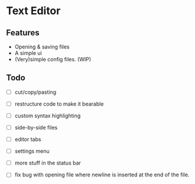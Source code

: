 # Text Editor

## Features

 * Opening & saving files
 * A simple ui
 * (Very)simple config files. (WIP)

## Todo
 * [ ] cut/copy/pasting
 * [ ] restructure code to make it bearable
 * [ ] custom syntax highlighting
 * [ ] side-by-side files
 * [ ] editor tabs
 * [ ] settings menu
 * [ ] more stuff in the status bar
 * [ ] fix bug with opening file where newline is inserted at the end of the file.

